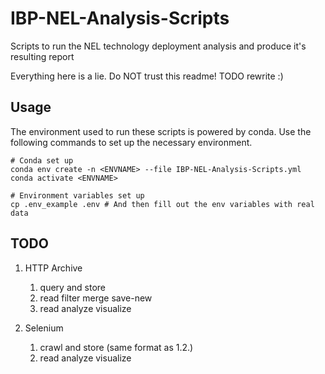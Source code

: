 # IBP-NEL-Analysis-Scripts
Scripts to run the NEL technology deployment analysis and produce it's resulting report

Everything here is a lie. Do NOT trust this readme!
TODO rewrite :)

## Usage

The environment used to run these scripts is powered by conda.
Use the following commands to set up the necessary environment.

```shell
# Conda set up
conda env create -n <ENVNAME> --file IBP-NEL-Analysis-Scripts.yml
conda activate <ENVNAME>

# Environment variables set up
cp .env_example .env # And then fill out the env variables with real data
```

## TODO

1. HTTP Archive
   1. query and store
   2. read filter merge save-new
   3. read analyze visualize

2. Selenium
   1. crawl and store (same format as 1.2.)
   2. read analyze visualize 